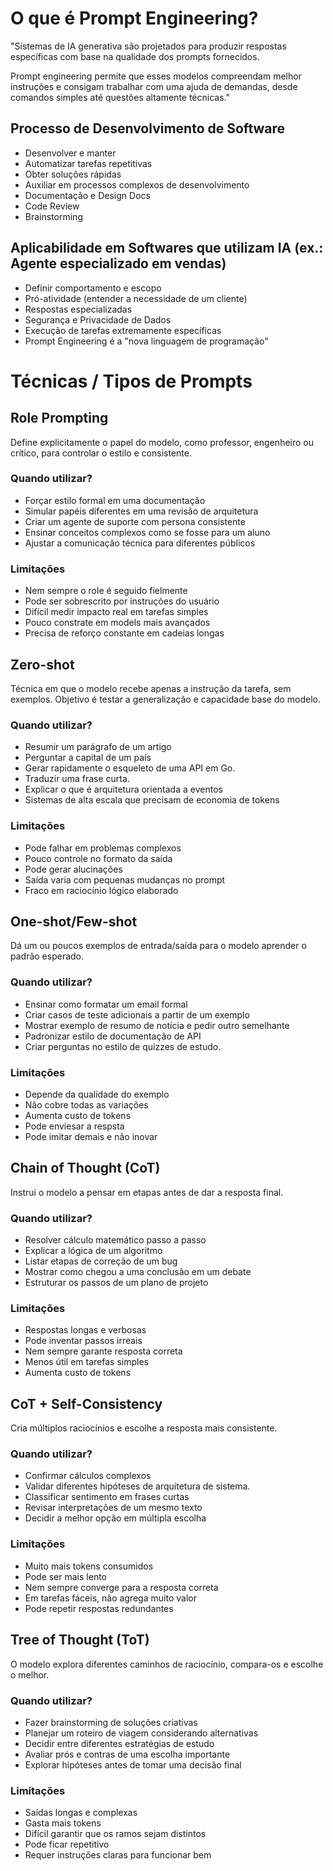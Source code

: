 # O que é Prompt Engineering?

"Sistemas de IA generativa são projetados para produzir respostas específicas com base na qualidade dos prompts fornecidos.

Prompt engineering permite que esses modelos compreendam melhor instruções e consigam trabalhar com uma ajuda de demandas, desde comandos simples até questões altamente técnicas."

## Processo de Desenvolvimento de Software

- Desenvolver e manter
- Automatizar tarefas repetitivas
- Obter soluções rápidas
- Auxiliar em processos complexos de desenvolvimento
- Documentação e Design Docs
- Code Review
- Brainstorming

## Aplicabilidade em Softwares que utilizam IA (ex.: Agente especializado em vendas)

- Definir comportamento e escopo
- Pró-atividade (entender a necessidade de um cliente)
- Respostas especializadas
- Segurança e Privacidade de Dados
- Execução de tarefas extremamente específicas
- Prompt Engineering é a "nova linguagem de programação"

# Técnicas / Tipos de Prompts

## Role Prompting

Define explicitamente o papel do modelo, como professor, engenheiro ou crítico, para controlar o estilo e consistente.

### Quando utilizar?

- Forçar estilo formal em uma documentação
- Simular papéis diferentes em uma revisão de arquitetura
- Criar um agente de suporte com persona consistente
- Ensinar conceitos complexos como se fosse para um aluno
- Ajustar a comunicação técnica para diferentes públicos

### Limitações

- Nem sempre o role é seguido fielmente
- Pode ser sobrescrito por instruções do usuário
- Difícil medir impacto real em tarefas simples
- Pouco constrate em models mais avançados
- Precisa de reforço constante em cadeias longas

## Zero-shot

Técnica em que o modelo recebe apenas a instrução da tarefa, sem exemplos. Objetivo é testar a generalização e capacidade base do modelo.

### Quando utilizar?

- Resumir um parágrafo de um artigo
- Perguntar a capital de um país
- Gerar rapidamente o esqueleto de uma API em Go.
- Traduzir uma frase curta.
- Explicar o que é arquitetura orientada a eventos
- Sistemas de alta escala que precisam de economia de tokens

### Limitações

- Pode falhar em problemas complexos
- Pouco controle no formato da saída
- Pode gerar alucinações
- Saída varia com pequenas mudanças no prompt
- Fraco em raciocínio lógico elaborado

## One-shot/Few-shot

Dá um ou poucos exemplos de entrada/saída para o modelo aprender o padrão esperado.

### Quando utilizar?

- Ensinar como formatar um email formal
- Criar casos de teste adicionais a partir de um exemplo
- Mostrar exemplo de resumo de notícia e pedir outro semelhante
- Padronizar estilo de documentação de API
- Criar perguntas no estilo de quizzes de estudo.

### Limitações

- Depende da qualidade do exemplo
- Não cobre todas as variações
- Aumenta custo de tokens
- Pode enviesar a respsta
- Pode imitar demais e não inovar

## Chain of Thought (CoT)

Instrui o modelo a pensar em etapas antes de dar a resposta final.

### Quando utilizar?

- Resolver cálculo matemático passo a passo
- Explicar a lógica de um algoritmo
- Listar etapas de correção de um bug
- Mostrar como chegou a uma conclusão em um debate
- Estruturar os passos de um plano de projeto

### Limitações

- Respostas longas e verbosas
- Pode inventar passos irreais
- Nem sempre garante resposta correta
- Menos útil em tarefas simples
- Aumenta custo de tokens

## CoT + Self-Consistency

Cria múltiplos raciocínios e escolhe a resposta mais consistente.

### Quando utilizar?

- Confirmar cálculos complexos
- Validar diferentes hipóteses de arquitetura de sistema.
- Classificar sentimento em frases curtas
- Revisar interpretações de um mesmo texto
- Decidir a melhor opção em múltipla escolha

### Limitações

- Muito mais tokens consumidos
- Pode ser mais lento
- Nem sempre converge para a resposta correta
- Em tarefas fáceis, não agrega muito valor
- Pode repetir respostas redundantes

## Tree of Thought (ToT)

O modelo explora diferentes caminhos de raciocínio, compara-os e escolhe o melhor.

### Quando utilizar?

- Fazer brainstorming de soluções criativas
- Planejar um roteiro de viagem considerando alternativas
- Decidir entre diferentes estratégias de estudo
- Avaliar prós e contras de uma escolha importante
- Explorar hipóteses antes de tomar uma decisão final

### Limitações

- Saídas longas e complexas
- Gasta mais tokens
- Difícil garantir que os ramos sejam distintos
- Pode ficar repetitivo
- Requer instruções claras para funcionar bem
